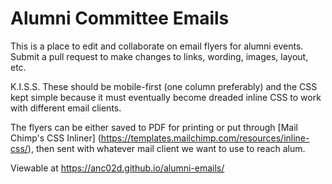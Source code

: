 # Alumni Committee Emails
This is a place to edit and collaborate on email flyers for alumni events. Submit a pull request to make changes to links, wording, images, layout, etc. 

K.I.S.S. These should be mobile-first (one column preferably) and the CSS kept simple because it must eventually become dreaded inline CSS to work with different email clients.

The flyers can be either saved to PDF for printing or put through [Mail Chimp's CSS Inliner] (https://templates.mailchimp.com/resources/inline-css/), then sent with whatever mail client we want to use to reach alum. 

Viewable at https://anc02d.github.io/alumni-emails/

